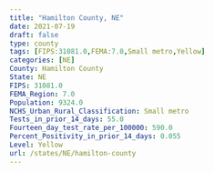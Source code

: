 ```yaml
---
title: "Hamilton County, NE"
date: 2021-07-19
draft: false
type: county
tags: [FIPS:31081.0,FEMA:7.0,Small metro,Yellow]
categories: [NE]
County: Hamilton County
State: NE
FIPS: 31081.0
FEMA_Region: 7.0
Population: 9324.0
NCHS_Urban_Rural_Classification: Small metro
Tests_in_prior_14_days: 55.0
Fourteen_day_test_rate_per_100000: 590.0
Percent_Positivity_in_prior_14_days: 0.055
Level: Yellow
url: /states/NE/hamilton-county
---
```



